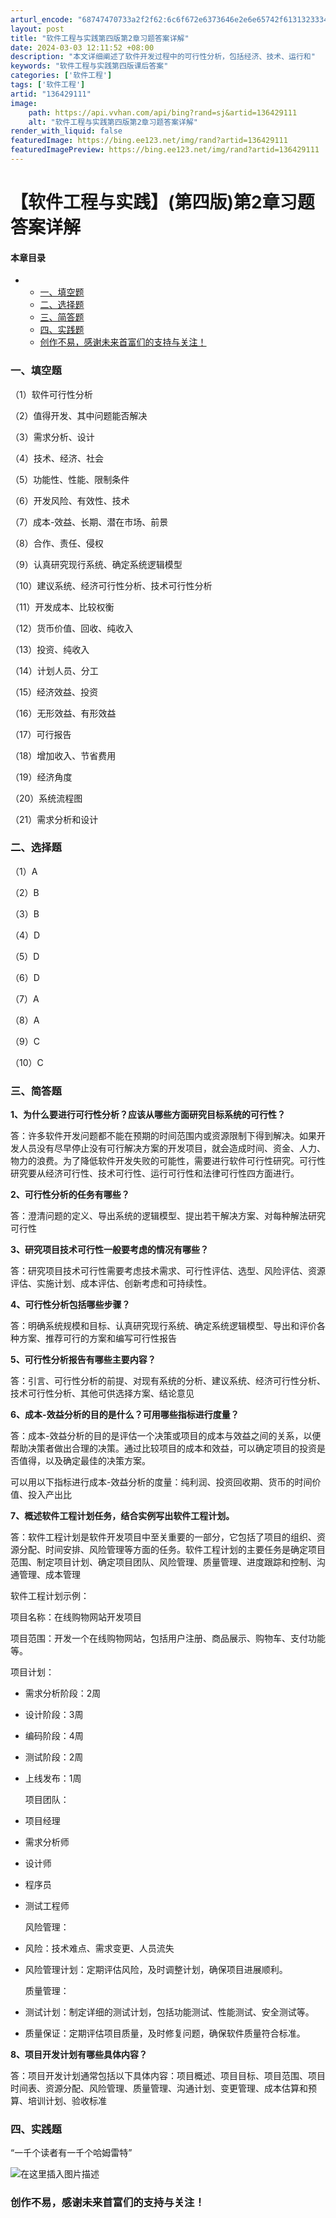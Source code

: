 ```yaml
---
arturl_encode: "68747470733a2f2f62:6c6f672e6373646e2e6e65742f61313233343536373832322f:61727469636c652f64657461696c732f313336343239313131"
layout: post
title: "软件工程与实践第四版第2章习题答案详解"
date: 2024-03-03 12:11:52 +08:00
description: "本文详细阐述了软件开发过程中的可行性分析，包括经济、技术、运行和"
keywords: "软件工程与实践第四版课后答案"
categories: ['软件工程']
tags: ['软件工程']
artid: "136429111"
image:
    path: https://api.vvhan.com/api/bing?rand=sj&artid=136429111
    alt: "软件工程与实践第四版第2章习题答案详解"
render_with_liquid: false
featuredImage: https://bing.ee123.net/img/rand?artid=136429111
featuredImagePreview: https://bing.ee123.net/img/rand?artid=136429111
---
```


# 【软件工程与实践】(第四版)第2章习题答案详解

#### 本章目录

* + [一、填空题](#_1)
  + [二、选择题](#_25)
  + [三、简答题](#_38)
  + [四、实践题](#_87)
  + [创作不易，感谢未来首富们的支持与关注！](#_91)

### 一、填空题

（1）软件可行性分析
  
（2）值得开发、其中问题能否解决
  
（3）需求分析、设计
  
（4）技术、经济、社会
  
（5）功能性、性能、限制条件
  
（6）开发风险、有效性、技术
  
（7）成本-效益、长期、潜在市场、前景
  
（8）合作、责任、侵权
  
（9）认真研究现行系统、确定系统逻辑模型
  
（10）建议系统、经济可行性分析、技术可行性分析
  
（11）开发成本、比较权衡
  
（12）货币价值、回收、纯收入
  
（13）投资、纯收入
  
（14）计划人员、分工
  
（15）经济效益、投资
  
（16）无形效益、有形效益
  
（17）可行报告
  
（18）增加收入、节省费用
  
（19）经济角度
  
（20）系统流程图
  
（21）需求分析和设计

### 二、选择题

（1）A
  
（2）B
  
（3）B
  
（4）D
  
（5）D
  
（6）D
  
（7）A
  
（8）A
  
（9）C
  
（10）C

### 三、简答题

**1、为什么要进行可行性分析？应该从哪些方面研究目标系统的可行性？**
  
答：许多软件开发问题都不能在预期的时间范围内或资源限制下得到解决。如果开发人员没有尽早停止没有可行解决方案的开发项目，就会造成时间、资金、人力、物力的浪费。为了降低软件开发失败的可能性，需要进行软件可行性研究。可行性研究要从经济可行性、技术可行性、运行可行性和法律可行性四方面进行。

**2、可行性分析的任务有哪些？**
  
答：澄清问题的定义、导出系统的逻辑模型、提出若干解决方案、对每种解法研究可行性

**3、研究项目技术可行性一般要考虑的情况有哪些？**
  
答：研究项目技术可行性需要考虑技术需求、可行性评估、选型、风险评估、资源评估、实施计划、成本评估、创新考虑和可持续性。

**4、可行性分析包括哪些步骤？**
  
答：明确系统规模和目标、认真研究现行系统、确定系统逻辑模型、导出和评价各种方案、推荐可行的方案和编写可行性报告

**5、可行性分析报告有哪些主要内容？**
  
答：引言、可行性分析的前提、对现有系统的分析、建议系统、经济可行性分析、技术可行性分析、其他可供选择方案、结论意见

**6、成本-效益分析的目的是什么？可用哪些指标进行度量？**
  
答：成本-效益分析的目的是评估一个决策或项目的成本与效益之间的关系，以便帮助决策者做出合理的决策。通过比较项目的成本和效益，可以确定项目的投资是否值得，以及确定最佳的决策方案。
  
可以用以下指标进行成本-效益分析的度量：纯利润、投资回收期、货币的时间价值、投入产出比

**7、概述软件工程计划任务，结合实例写出软件工程计划。**
  
答：软件工程计划是软件开发项目中至关重要的一部分，它包括了项目的组织、资源分配、时间安排、风险管理等方面的任务。软件工程计划的主要任务是确定项目范围、制定项目计划、确定项目团队、风险管理、质量管理、进度跟踪和控制、沟通管理、成本管理

软件工程计划示例：
  
项目名称：在线购物网站开发项目
  
项目范围：开发一个在线购物网站，包括用户注册、商品展示、购物车、支付功能等。
  
项目计划：

* 需求分析阶段：2周
* 设计阶段：3周
* 编码阶段：4周
* 测试阶段：2周
* 上线发布：1周
    
  项目团队：
* 项目经理
* 需求分析师
* 设计师
* 程序员
* 测试工程师
    
  风险管理：
* 风险：技术难点、需求变更、人员流失
* 风险管理计划：定期评估风险，及时调整计划，确保项目进展顺利。
    
  质量管理：
* 测试计划：制定详细的测试计划，包括功能测试、性能测试、安全测试等。
* 质量保证：定期评估项目质量，及时修复问题，确保软件质量符合标准。

**8、项目开发计划有哪些具体内容？**
  
答：项目开发计划通常包括以下具体内容：项目概述、项目目标、项目范围、项目时间表、资源分配、风险管理、质量管理、沟通计划、变更管理、成本估算和预算、培训计划、验收标准

### 四、实践题

“一千个读者有一千个哈姆雷特”

![在这里插入图片描述](https://i-blog.csdnimg.cn/blog_migrate/2fc233b6f9c19297daa9a7ce34a97e71.jpeg#pic_center)

### 创作不易，感谢未来首富们的支持与关注！